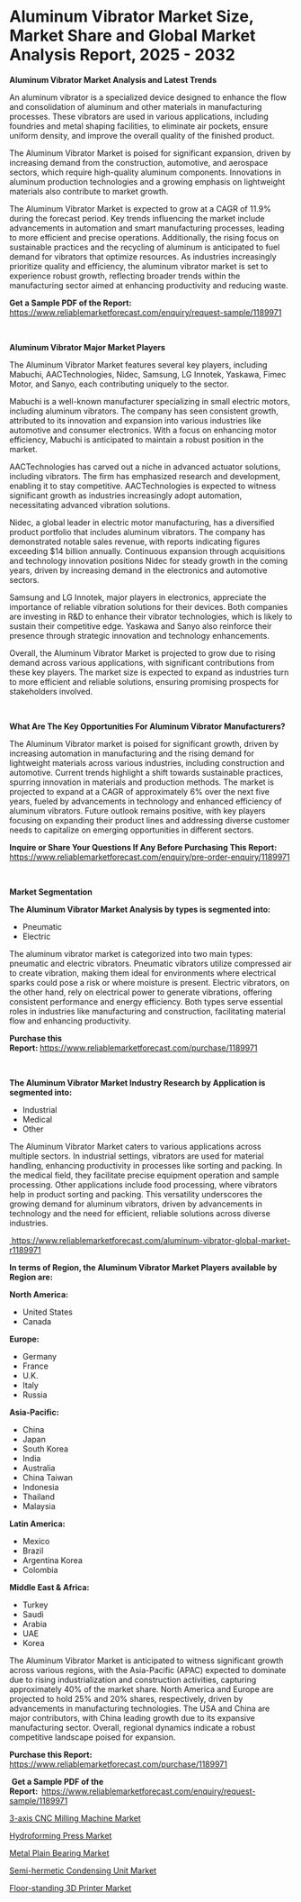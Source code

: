 <p><h1>Aluminum Vibrator Market Size, Market Share and Global Market Analysis Report, 2025 - 2032</h1></p><p><strong>Aluminum Vibrator Market Analysis and Latest Trends</strong></p>
<p><p>An aluminum vibrator is a specialized device designed to enhance the flow and consolidation of aluminum and other materials in manufacturing processes. These vibrators are used in various applications, including foundries and metal shaping facilities, to eliminate air pockets, ensure uniform density, and improve the overall quality of the finished product. </p><p>The Aluminum Vibrator Market is poised for significant expansion, driven by increasing demand from the construction, automotive, and aerospace sectors, which require high-quality aluminum components. Innovations in aluminum production technologies and a growing emphasis on lightweight materials also contribute to market growth. </p><p>The Aluminum Vibrator Market is expected to grow at a CAGR of 11.9% during the forecast period. Key trends influencing the market include advancements in automation and smart manufacturing processes, leading to more efficient and precise operations. Additionally, the rising focus on sustainable practices and the recycling of aluminum is anticipated to fuel demand for vibrators that optimize resources. As industries increasingly prioritize quality and efficiency, the aluminum vibrator market is set to experience robust growth, reflecting broader trends within the manufacturing sector aimed at enhancing productivity and reducing waste.</p></p>
<p><strong>Get a Sample PDF of the Report:&nbsp;</strong> <a href="https://www.reliablemarketforecast.com/enquiry/request-sample/1189971?utm_campaign=1840&utm_medium=2&utm_source=Github&utm_content=ia&utm_term=30032025&utm_id=aluminum-vibrator">https://www.reliablemarketforecast.com/enquiry/request-sample/1189971</a></p>
<p>&nbsp;</p>
<p><strong>Aluminum Vibrator Major Market Players</strong></p>
<p><p>The Aluminum Vibrator Market features several key players, including Mabuchi, AACTechnologies, Nidec, Samsung, LG Innotek, Yaskawa, Fimec Motor, and Sanyo, each contributing uniquely to the sector.</p><p>Mabuchi is a well-known manufacturer specializing in small electric motors, including aluminum vibrators. The company has seen consistent growth, attributed to its innovation and expansion into various industries like automotive and consumer electronics. With a focus on enhancing motor efficiency, Mabuchi is anticipated to maintain a robust position in the market.</p><p>AACTechnologies has carved out a niche in advanced actuator solutions, including vibrators. The firm has emphasized research and development, enabling it to stay competitive. AACTechnologies is expected to witness significant growth as industries increasingly adopt automation, necessitating advanced vibration solutions.</p><p>Nidec, a global leader in electric motor manufacturing, has a diversified product portfolio that includes aluminum vibrators. The company has demonstrated notable sales revenue, with reports indicating figures exceeding $14 billion annually. Continuous expansion through acquisitions and technology innovation positions Nidec for steady growth in the coming years, driven by increasing demand in the electronics and automotive sectors.</p><p>Samsung and LG Innotek, major players in electronics, appreciate the importance of reliable vibration solutions for their devices. Both companies are investing in R&D to enhance their vibrator technologies, which is likely to sustain their competitive edge. Yaskawa and Sanyo also reinforce their presence through strategic innovation and technology enhancements.</p><p>Overall, the Aluminum Vibrator Market is projected to grow due to rising demand across various applications, with significant contributions from these key players. The market size is expected to expand as industries turn to more efficient and reliable solutions, ensuring promising prospects for stakeholders involved.</p></p>
<p>&nbsp;</p>
<p><strong>What Are The Key Opportunities For Aluminum Vibrator Manufacturers?</strong></p>
<p><p>The Aluminum Vibrator market is poised for significant growth, driven by increasing automation in manufacturing and the rising demand for lightweight materials across various industries, including construction and automotive. Current trends highlight a shift towards sustainable practices, spurring innovation in materials and production methods. The market is projected to expand at a CAGR of approximately 6% over the next five years, fueled by advancements in technology and enhanced efficiency of aluminum vibrators. Future outlook remains positive, with key players focusing on expanding their product lines and addressing diverse customer needs to capitalize on emerging opportunities in different sectors.</p></p>
<p><strong>Inquire or Share Your Questions If Any Before Purchasing This Report:</strong> <a href="https://www.reliablemarketforecast.com/enquiry/pre-order-enquiry/1189971?utm_campaign=1840&utm_medium=2&utm_source=Github&utm_content=ia&utm_term=30032025&utm_id=aluminum-vibrator">https://www.reliablemarketforecast.com/enquiry/pre-order-enquiry/1189971</a></p>
<p>&nbsp;</p>
<p><strong>Market Segmentation</strong></p>
<p><strong>The Aluminum Vibrator Market Analysis by types is segmented into:</strong></p>
<p><ul><li>Pneumatic</li><li>Electric</li></ul></p>
<p><p>The aluminum vibrator market is categorized into two main types: pneumatic and electric vibrators. Pneumatic vibrators utilize compressed air to create vibration, making them ideal for environments where electrical sparks could pose a risk or where moisture is present. Electric vibrators, on the other hand, rely on electrical power to generate vibrations, offering consistent performance and energy efficiency. Both types serve essential roles in industries like manufacturing and construction, facilitating material flow and enhancing productivity.</p></p>
<p><strong>Purchase this Report:&nbsp;</strong><a href="https://www.reliablemarketforecast.com/purchase/1189971?utm_campaign=1840&utm_medium=2&utm_source=Github&utm_content=ia&utm_term=30032025&utm_id=aluminum-vibrator">https://www.reliablemarketforecast.com/purchase/1189971</a></p>
<p>&nbsp;</p>
<p><strong>The Aluminum Vibrator Market Industry Research by Application is segmented into:</strong></p>
<p><ul><li>Industrial</li><li>Medical</li><li>Other</li></ul></p>
<p><p>The Aluminum Vibrator Market caters to various applications across multiple sectors. In industrial settings, vibrators are used for material handling, enhancing productivity in processes like sorting and packing. In the medical field, they facilitate precise equipment operation and sample processing. Other applications include food processing, where vibrators help in product sorting and packing. This versatility underscores the growing demand for aluminum vibrators, driven by advancements in technology and the need for efficient, reliable solutions across diverse industries.</p></p>
<p><a href="https://www.reliablemarketforecast.com/aluminum-vibrator-global-market-r1189971?utm_campaign=1840&utm_medium=2&utm_source=Github&utm_content=ia&utm_term=30032025&utm_id=aluminum-vibrator">&nbsp;https://www.reliablemarketforecast.com/aluminum-vibrator-global-market-r1189971</a></p>
<p><strong>In terms of Region, the Aluminum Vibrator Market Players available by Region are:</strong></p>
<p>
    <p> <strong> North America: </strong>
        <ul>
            <li>United States</li>
            <li>Canada</li>
        </ul>
        </p> 
    <p> <strong> Europe: </strong>
        <ul>
            <li>Germany</li>
            <li>France</li>
            <li>U.K.</li>
            <li>Italy</li>
            <li>Russia</li>
        </ul>
        </p> 
    <p> <strong> Asia-Pacific: </strong>
        <ul>
            <li>China</li>
            <li>Japan</li>
            <li>South Korea</li>
            <li>India</li>
            <li>Australia</li>
            <li>China Taiwan</li>
            <li>Indonesia</li>
            <li>Thailand</li>
            <li>Malaysia</li>
        </ul>
        </p> 
    <p> <strong> Latin America: </strong>
        <ul>
            <li>Mexico</li>
            <li>Brazil</li>
            <li>Argentina Korea</li>
            <li>Colombia</li>
        </ul>
        </p> 
    <p> <strong> Middle East & Africa: </strong>
        <ul>
            <li>Turkey</li>
            <li>Saudi</li>
            <li>Arabia</li>
            <li>UAE</li>
            <li>Korea</li>
        </ul>
    </p>
    </p>
<p><p>The Aluminum Vibrator Market is anticipated to witness significant growth across various regions, with the Asia-Pacific (APAC) expected to dominate due to rising industrialization and construction activities, capturing approximately 40% of the market share. North America and Europe are projected to hold 25% and 20% shares, respectively, driven by advancements in manufacturing technologies. The USA and China are major contributors, with China leading growth due to its expansive manufacturing sector. Overall, regional dynamics indicate a robust competitive landscape poised for expansion.</p></p>
<p><strong>Purchase this Report: </strong><a href="https://www.reliablemarketforecast.com/purchase/1189971?utm_campaign=1840&utm_medium=2&utm_source=Github&utm_content=ia&utm_term=30032025&utm_id=aluminum-vibrator">https://www.reliablemarketforecast.com/purchase/1189971</a></p>
<p>&nbsp;<strong>Get a Sample PDF of the Report:&nbsp;&nbsp;</strong><a href="https://www.reliablemarketforecast.com/enquiry/request-sample/1189971?utm_campaign=1840&utm_medium=2&utm_source=Github&utm_content=ia&utm_term=30032025&utm_id=aluminum-vibrator">https://www.reliablemarketforecast.com/enquiry/request-sample/1189971</a></p>
<p><strong></strong></p>
<p><p><a href="https://github.com/shiahbuyerin/Market-Research-Report-List-1/blob/main/3-axis-cnc-milling-machine-market.md?utm_campaign=1840&utm_medium=2&utm_source=Github&utm_content=ia&utm_term=30032025&utm_id=aluminum-vibrator">3-axis CNC Milling Machine Market</a></p><p><a href="https://github.com/yaldotiedegq/Market-Research-Report-List-1/blob/main/hydroforming-press-market.md?utm_campaign=1840&utm_medium=2&utm_source=Github&utm_content=ia&utm_term=30032025&utm_id=aluminum-vibrator">Hydroforming Press Market</a></p><p><a href="https://github.com/zalubakoraka/Market-Research-Report-List-1/blob/main/metal-plain-bearing-market.md?utm_campaign=1840&utm_medium=2&utm_source=Github&utm_content=ia&utm_term=30032025&utm_id=aluminum-vibrator">Metal Plain Bearing Market</a></p><p><a href="https://github.com/sacmatidora/Market-Research-Report-List-1/blob/main/semi-hermetic-condensing-unit-market.md?utm_campaign=1840&utm_medium=2&utm_source=Github&utm_content=ia&utm_term=30032025&utm_id=aluminum-vibrator">Semi-hermetic Condensing Unit Market</a></p><p><a href="https://github.com/airitaursela/Market-Research-Report-List-1/blob/main/floor-standing-3d-printer-market.md?utm_campaign=1840&utm_medium=2&utm_source=Github&utm_content=ia&utm_term=30032025&utm_id=aluminum-vibrator">Floor-standing 3D Printer Market</a></p></p>